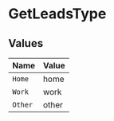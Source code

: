 # GetLeadsType


## Values

| Name    | Value   |
| ------- | ------- |
| `Home`  | home    |
| `Work`  | work    |
| `Other` | other   |